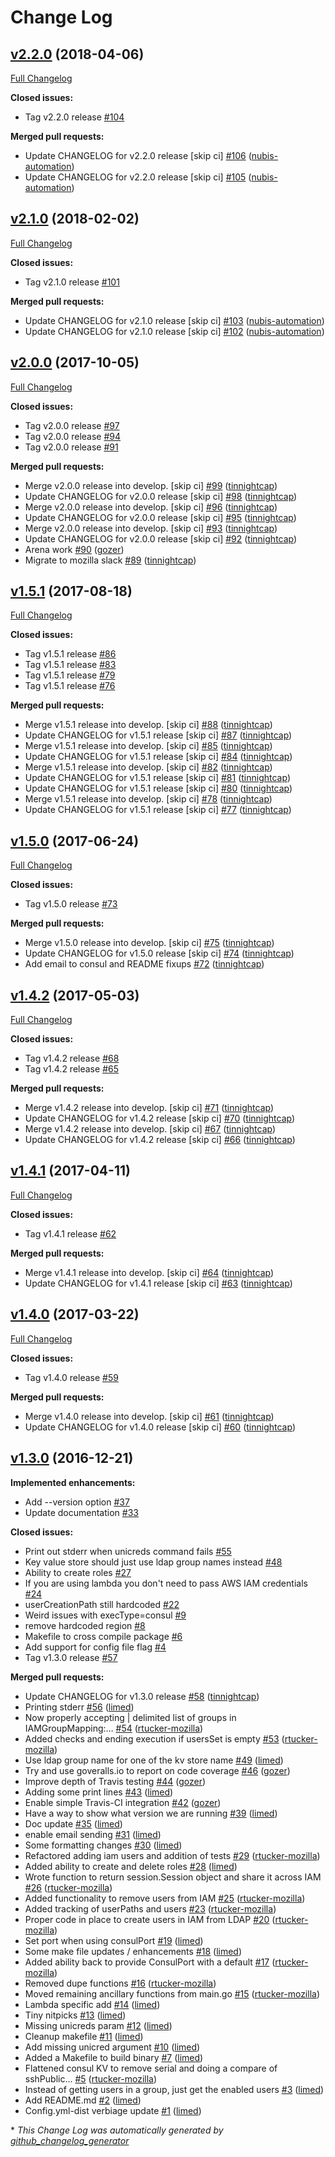 # Change Log

## [v2.2.0](https://github.com/nubisproject/nubis-bastionsshkey/tree/v2.2.0) (2018-04-06)
[Full Changelog](https://github.com/nubisproject/nubis-bastionsshkey/compare/v2.1.0...v2.2.0)

**Closed issues:**

- Tag v2.2.0 release [\#104](https://github.com/nubisproject/nubis-bastionsshkey/issues/104)

**Merged pull requests:**

- Update CHANGELOG for v2.2.0 release \[skip ci\] [\#106](https://github.com/nubisproject/nubis-bastionsshkey/pull/106) ([nubis-automation](https://github.com/nubis-automation))
- Update CHANGELOG for v2.2.0 release \[skip ci\] [\#105](https://github.com/nubisproject/nubis-bastionsshkey/pull/105) ([nubis-automation](https://github.com/nubis-automation))

## [v2.1.0](https://github.com/nubisproject/nubis-bastionsshkey/tree/v2.1.0) (2018-02-02)
[Full Changelog](https://github.com/nubisproject/nubis-bastionsshkey/compare/v2.0.0...v2.1.0)

**Closed issues:**

- Tag v2.1.0 release [\#101](https://github.com/nubisproject/nubis-bastionsshkey/issues/101)

**Merged pull requests:**

- Update CHANGELOG for v2.1.0 release \[skip ci\] [\#103](https://github.com/nubisproject/nubis-bastionsshkey/pull/103) ([nubis-automation](https://github.com/nubis-automation))
- Update CHANGELOG for v2.1.0 release \[skip ci\] [\#102](https://github.com/nubisproject/nubis-bastionsshkey/pull/102) ([nubis-automation](https://github.com/nubis-automation))

## [v2.0.0](https://github.com/nubisproject/nubis-bastionsshkey/tree/v2.0.0) (2017-10-05)
[Full Changelog](https://github.com/nubisproject/nubis-bastionsshkey/compare/v1.5.1...v2.0.0)

**Closed issues:**

- Tag v2.0.0 release [\#97](https://github.com/nubisproject/nubis-bastionsshkey/issues/97)
- Tag v2.0.0 release [\#94](https://github.com/nubisproject/nubis-bastionsshkey/issues/94)
- Tag v2.0.0 release [\#91](https://github.com/nubisproject/nubis-bastionsshkey/issues/91)

**Merged pull requests:**

- Merge v2.0.0 release into develop. \[skip ci\] [\#99](https://github.com/nubisproject/nubis-bastionsshkey/pull/99) ([tinnightcap](https://github.com/tinnightcap))
- Update CHANGELOG for v2.0.0 release \[skip ci\] [\#98](https://github.com/nubisproject/nubis-bastionsshkey/pull/98) ([tinnightcap](https://github.com/tinnightcap))
- Merge v2.0.0 release into develop. \[skip ci\] [\#96](https://github.com/nubisproject/nubis-bastionsshkey/pull/96) ([tinnightcap](https://github.com/tinnightcap))
- Update CHANGELOG for v2.0.0 release \[skip ci\] [\#95](https://github.com/nubisproject/nubis-bastionsshkey/pull/95) ([tinnightcap](https://github.com/tinnightcap))
- Merge v2.0.0 release into develop. \[skip ci\] [\#93](https://github.com/nubisproject/nubis-bastionsshkey/pull/93) ([tinnightcap](https://github.com/tinnightcap))
- Update CHANGELOG for v2.0.0 release \[skip ci\] [\#92](https://github.com/nubisproject/nubis-bastionsshkey/pull/92) ([tinnightcap](https://github.com/tinnightcap))
- Arena work [\#90](https://github.com/nubisproject/nubis-bastionsshkey/pull/90) ([gozer](https://github.com/gozer))
- Migrate to mozilla slack [\#89](https://github.com/nubisproject/nubis-bastionsshkey/pull/89) ([tinnightcap](https://github.com/tinnightcap))

## [v1.5.1](https://github.com/nubisproject/nubis-bastionsshkey/tree/v1.5.1) (2017-08-18)
[Full Changelog](https://github.com/nubisproject/nubis-bastionsshkey/compare/v1.5.0...v1.5.1)

**Closed issues:**

- Tag v1.5.1 release [\#86](https://github.com/nubisproject/nubis-bastionsshkey/issues/86)
- Tag v1.5.1 release [\#83](https://github.com/nubisproject/nubis-bastionsshkey/issues/83)
- Tag v1.5.1 release [\#79](https://github.com/nubisproject/nubis-bastionsshkey/issues/79)
- Tag v1.5.1 release [\#76](https://github.com/nubisproject/nubis-bastionsshkey/issues/76)

**Merged pull requests:**

- Merge v1.5.1 release into develop. \[skip ci\] [\#88](https://github.com/nubisproject/nubis-bastionsshkey/pull/88) ([tinnightcap](https://github.com/tinnightcap))
- Update CHANGELOG for v1.5.1 release \[skip ci\] [\#87](https://github.com/nubisproject/nubis-bastionsshkey/pull/87) ([tinnightcap](https://github.com/tinnightcap))
- Merge v1.5.1 release into develop. \[skip ci\] [\#85](https://github.com/nubisproject/nubis-bastionsshkey/pull/85) ([tinnightcap](https://github.com/tinnightcap))
- Update CHANGELOG for v1.5.1 release \[skip ci\] [\#84](https://github.com/nubisproject/nubis-bastionsshkey/pull/84) ([tinnightcap](https://github.com/tinnightcap))
- Merge v1.5.1 release into develop. \[skip ci\] [\#82](https://github.com/nubisproject/nubis-bastionsshkey/pull/82) ([tinnightcap](https://github.com/tinnightcap))
- Update CHANGELOG for v1.5.1 release \[skip ci\] [\#81](https://github.com/nubisproject/nubis-bastionsshkey/pull/81) ([tinnightcap](https://github.com/tinnightcap))
- Update CHANGELOG for v1.5.1 release \[skip ci\] [\#80](https://github.com/nubisproject/nubis-bastionsshkey/pull/80) ([tinnightcap](https://github.com/tinnightcap))
- Merge v1.5.1 release into develop. \[skip ci\] [\#78](https://github.com/nubisproject/nubis-bastionsshkey/pull/78) ([tinnightcap](https://github.com/tinnightcap))
- Update CHANGELOG for v1.5.1 release \[skip ci\] [\#77](https://github.com/nubisproject/nubis-bastionsshkey/pull/77) ([tinnightcap](https://github.com/tinnightcap))

## [v1.5.0](https://github.com/nubisproject/nubis-bastionsshkey/tree/v1.5.0) (2017-06-24)
[Full Changelog](https://github.com/nubisproject/nubis-bastionsshkey/compare/v1.4.2...v1.5.0)

**Closed issues:**

- Tag v1.5.0 release [\#73](https://github.com/nubisproject/nubis-bastionsshkey/issues/73)

**Merged pull requests:**

- Merge v1.5.0 release into develop. \[skip ci\] [\#75](https://github.com/nubisproject/nubis-bastionsshkey/pull/75) ([tinnightcap](https://github.com/tinnightcap))
- Update CHANGELOG for v1.5.0 release \[skip ci\] [\#74](https://github.com/nubisproject/nubis-bastionsshkey/pull/74) ([tinnightcap](https://github.com/tinnightcap))
- Add email to consul and README fixups [\#72](https://github.com/nubisproject/nubis-bastionsshkey/pull/72) ([tinnightcap](https://github.com/tinnightcap))

## [v1.4.2](https://github.com/nubisproject/nubis-bastionsshkey/tree/v1.4.2) (2017-05-03)
[Full Changelog](https://github.com/nubisproject/nubis-bastionsshkey/compare/v1.4.1...v1.4.2)

**Closed issues:**

- Tag v1.4.2 release [\#68](https://github.com/nubisproject/nubis-bastionsshkey/issues/68)
- Tag v1.4.2 release [\#65](https://github.com/nubisproject/nubis-bastionsshkey/issues/65)

**Merged pull requests:**

- Merge v1.4.2 release into develop. \[skip ci\] [\#71](https://github.com/nubisproject/nubis-bastionsshkey/pull/71) ([tinnightcap](https://github.com/tinnightcap))
- Update CHANGELOG for v1.4.2 release \[skip ci\] [\#70](https://github.com/nubisproject/nubis-bastionsshkey/pull/70) ([tinnightcap](https://github.com/tinnightcap))
- Merge v1.4.2 release into develop. \[skip ci\] [\#67](https://github.com/nubisproject/nubis-bastionsshkey/pull/67) ([tinnightcap](https://github.com/tinnightcap))
- Update CHANGELOG for v1.4.2 release \[skip ci\] [\#66](https://github.com/nubisproject/nubis-bastionsshkey/pull/66) ([tinnightcap](https://github.com/tinnightcap))

## [v1.4.1](https://github.com/nubisproject/nubis-bastionsshkey/tree/v1.4.1) (2017-04-11)
[Full Changelog](https://github.com/nubisproject/nubis-bastionsshkey/compare/v1.4.0...v1.4.1)

**Closed issues:**

- Tag v1.4.1 release [\#62](https://github.com/nubisproject/nubis-bastionsshkey/issues/62)

**Merged pull requests:**

- Merge v1.4.1 release into develop. \[skip ci\] [\#64](https://github.com/nubisproject/nubis-bastionsshkey/pull/64) ([tinnightcap](https://github.com/tinnightcap))
- Update CHANGELOG for v1.4.1 release \[skip ci\] [\#63](https://github.com/nubisproject/nubis-bastionsshkey/pull/63) ([tinnightcap](https://github.com/tinnightcap))

## [v1.4.0](https://github.com/nubisproject/nubis-bastionsshkey/tree/v1.4.0) (2017-03-22)
[Full Changelog](https://github.com/nubisproject/nubis-bastionsshkey/compare/v1.3.0...v1.4.0)

**Closed issues:**

- Tag v1.4.0 release [\#59](https://github.com/nubisproject/nubis-bastionsshkey/issues/59)

**Merged pull requests:**

- Merge v1.4.0 release into develop. \[skip ci\] [\#61](https://github.com/nubisproject/nubis-bastionsshkey/pull/61) ([tinnightcap](https://github.com/tinnightcap))
- Update CHANGELOG for v1.4.0 release \[skip ci\] [\#60](https://github.com/nubisproject/nubis-bastionsshkey/pull/60) ([tinnightcap](https://github.com/tinnightcap))

## [v1.3.0](https://github.com/nubisproject/nubis-bastionsshkey/tree/v1.3.0) (2016-12-21)
**Implemented enhancements:**

- Add --version option [\#37](https://github.com/nubisproject/nubis-bastionsshkey/issues/37)
- Update documentation [\#33](https://github.com/nubisproject/nubis-bastionsshkey/issues/33)

**Closed issues:**

- Print out stderr when unicreds command fails [\#55](https://github.com/nubisproject/nubis-bastionsshkey/issues/55)
- Key value store should just use ldap group names instead [\#48](https://github.com/nubisproject/nubis-bastionsshkey/issues/48)
- Ability to create roles [\#27](https://github.com/nubisproject/nubis-bastionsshkey/issues/27)
- If you are using lambda you don't need to pass AWS IAM credentials [\#24](https://github.com/nubisproject/nubis-bastionsshkey/issues/24)
- userCreationPath still hardcoded [\#22](https://github.com/nubisproject/nubis-bastionsshkey/issues/22)
- Weird issues with execType=consul [\#9](https://github.com/nubisproject/nubis-bastionsshkey/issues/9)
- remove hardcoded region [\#8](https://github.com/nubisproject/nubis-bastionsshkey/issues/8)
- Makefile to cross compile package [\#6](https://github.com/nubisproject/nubis-bastionsshkey/issues/6)
- Add support for config file flag [\#4](https://github.com/nubisproject/nubis-bastionsshkey/issues/4)
- Tag v1.3.0 release [\#57](https://github.com/nubisproject/nubis-bastionsshkey/issues/57)

**Merged pull requests:**

- Update CHANGELOG for v1.3.0 release [\#58](https://github.com/nubisproject/nubis-bastionsshkey/pull/58) ([tinnightcap](https://github.com/tinnightcap))
- Printing stderr [\#56](https://github.com/nubisproject/nubis-bastionsshkey/pull/56) ([limed](https://github.com/limed))
- Now properly accepting | delimited list of groups in IAMGroupMapping:… [\#54](https://github.com/nubisproject/nubis-bastionsshkey/pull/54) ([rtucker-mozilla](https://github.com/rtucker-mozilla))
- Added checks and ending execution if usersSet is empty [\#53](https://github.com/nubisproject/nubis-bastionsshkey/pull/53) ([rtucker-mozilla](https://github.com/rtucker-mozilla))
- Use ldap group name for one of the kv store name [\#49](https://github.com/nubisproject/nubis-bastionsshkey/pull/49) ([limed](https://github.com/limed))
- Try and use goveralls.io to report on code coverage [\#46](https://github.com/nubisproject/nubis-bastionsshkey/pull/46) ([gozer](https://github.com/gozer))
- Improve depth of Travis testing [\#44](https://github.com/nubisproject/nubis-bastionsshkey/pull/44) ([gozer](https://github.com/gozer))
- Adding some print lines [\#43](https://github.com/nubisproject/nubis-bastionsshkey/pull/43) ([limed](https://github.com/limed))
- Enable simple Travis-CI integration [\#42](https://github.com/nubisproject/nubis-bastionsshkey/pull/42) ([gozer](https://github.com/gozer))
- Have a way to show what version we are running [\#39](https://github.com/nubisproject/nubis-bastionsshkey/pull/39) ([limed](https://github.com/limed))
- Doc update [\#35](https://github.com/nubisproject/nubis-bastionsshkey/pull/35) ([limed](https://github.com/limed))
- enable email sending [\#31](https://github.com/nubisproject/nubis-bastionsshkey/pull/31) ([limed](https://github.com/limed))
- Some formatting changes [\#30](https://github.com/nubisproject/nubis-bastionsshkey/pull/30) ([limed](https://github.com/limed))
- Refactored adding iam users and addition of tests [\#29](https://github.com/nubisproject/nubis-bastionsshkey/pull/29) ([rtucker-mozilla](https://github.com/rtucker-mozilla))
- Added ability to create and delete roles [\#28](https://github.com/nubisproject/nubis-bastionsshkey/pull/28) ([limed](https://github.com/limed))
- Wrote function to return session.Session object and share it across IAM [\#26](https://github.com/nubisproject/nubis-bastionsshkey/pull/26) ([rtucker-mozilla](https://github.com/rtucker-mozilla))
- Added functionality to remove users from IAM [\#25](https://github.com/nubisproject/nubis-bastionsshkey/pull/25) ([rtucker-mozilla](https://github.com/rtucker-mozilla))
- Added tracking of userPaths and users [\#23](https://github.com/nubisproject/nubis-bastionsshkey/pull/23) ([rtucker-mozilla](https://github.com/rtucker-mozilla))
- Proper code in place to create users in IAM from LDAP [\#20](https://github.com/nubisproject/nubis-bastionsshkey/pull/20) ([rtucker-mozilla](https://github.com/rtucker-mozilla))
- Set port when using consulPort [\#19](https://github.com/nubisproject/nubis-bastionsshkey/pull/19) ([limed](https://github.com/limed))
- Some make file updates / enhancements [\#18](https://github.com/nubisproject/nubis-bastionsshkey/pull/18) ([limed](https://github.com/limed))
- Added ability back to provide ConsulPort with a default [\#17](https://github.com/nubisproject/nubis-bastionsshkey/pull/17) ([rtucker-mozilla](https://github.com/rtucker-mozilla))
- Removed dupe functions [\#16](https://github.com/nubisproject/nubis-bastionsshkey/pull/16) ([rtucker-mozilla](https://github.com/rtucker-mozilla))
- Moved remaining ancillary functions from main.go [\#15](https://github.com/nubisproject/nubis-bastionsshkey/pull/15) ([rtucker-mozilla](https://github.com/rtucker-mozilla))
- Lambda specific add [\#14](https://github.com/nubisproject/nubis-bastionsshkey/pull/14) ([limed](https://github.com/limed))
- Tiny nitpicks [\#13](https://github.com/nubisproject/nubis-bastionsshkey/pull/13) ([limed](https://github.com/limed))
- Missing unicreds param [\#12](https://github.com/nubisproject/nubis-bastionsshkey/pull/12) ([limed](https://github.com/limed))
- Cleanup makefile [\#11](https://github.com/nubisproject/nubis-bastionsshkey/pull/11) ([limed](https://github.com/limed))
- Add missing unicred argument [\#10](https://github.com/nubisproject/nubis-bastionsshkey/pull/10) ([limed](https://github.com/limed))
- Added a Makefile to build binary [\#7](https://github.com/nubisproject/nubis-bastionsshkey/pull/7) ([limed](https://github.com/limed))
- Flattened consul KV to remove serial and doing a compare of sshPublic… [\#5](https://github.com/nubisproject/nubis-bastionsshkey/pull/5) ([rtucker-mozilla](https://github.com/rtucker-mozilla))
- Instead of getting users in a group, just get the enabled users [\#3](https://github.com/nubisproject/nubis-bastionsshkey/pull/3) ([limed](https://github.com/limed))
- Add README.md [\#2](https://github.com/nubisproject/nubis-bastionsshkey/pull/2) ([limed](https://github.com/limed))
- Config.yml-dist verbiage update [\#1](https://github.com/nubisproject/nubis-bastionsshkey/pull/1) ([limed](https://github.com/limed))



\* *This Change Log was automatically generated by [github_changelog_generator](https://github.com/skywinder/Github-Changelog-Generator)*